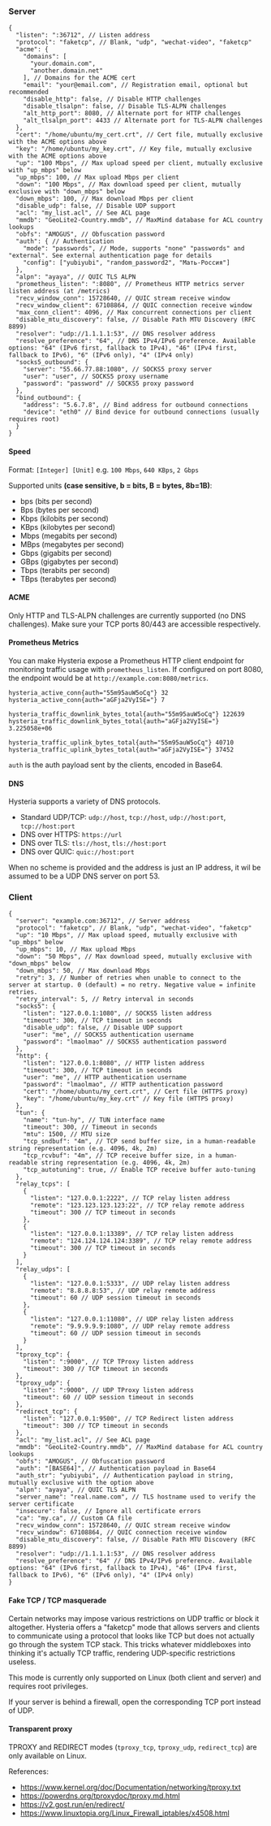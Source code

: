 ### Server

```json5
{
  "listen": ":36712", // Listen address
  "protocol": "faketcp", // Blank, "udp", "wechat-video", "faketcp"
  "acme": {
    "domains": [
      "your.domain.com",
      "another.domain.net"
    ], // Domains for the ACME cert
    "email": "your@email.com", // Registration email, optional but recommended
    "disable_http": false, // Disable HTTP challenges
    "disable_tlsalpn": false, // Disable TLS-ALPN challenges
    "alt_http_port": 8080, // Alternate port for HTTP challenges
    "alt_tlsalpn_port": 4433 // Alternate port for TLS-ALPN challenges
  },
  "cert": "/home/ubuntu/my_cert.crt", // Cert file, mutually exclusive with the ACME options above
  "key": "/home/ubuntu/my_key.crt", // Key file, mutually exclusive with the ACME options above
  "up": "100 Mbps", // Max upload speed per client, mutually exclusive with "up_mbps" below
  "up_mbps": 100, // Max upload Mbps per client
  "down": "100 Mbps", // Max download speed per client, mutually exclusive with "down_mbps" below
  "down_mbps": 100, // Max download Mbps per client
  "disable_udp": false, // Disable UDP support
  "acl": "my_list.acl", // See ACL page
  "mmdb": "GeoLite2-Country.mmdb", // MaxMind database for ACL country lookups
  "obfs": "AMOGUS", // Obfuscation password
  "auth": { // Authentication
    "mode": "passwords", // Mode, supports "none" "passwords" and "external". See external authentication page for details
    "config": ["yubiyubi", "random_password2", "Мать-Россия"]
  },
  "alpn": "ayaya", // QUIC TLS ALPN
  "prometheus_listen": ":8080", // Prometheus HTTP metrics server listen address (at /metrics)
  "recv_window_conn": 15728640, // QUIC stream receive window
  "recv_window_client": 67108864, // QUIC connection receive window
  "max_conn_client": 4096, // Max concurrent connections per client
  "disable_mtu_discovery": false, // Disable Path MTU Discovery (RFC 8899)
  "resolver": "udp://1.1.1.1:53", // DNS resolver address
  "resolve_preference": "64", // DNS IPv4/IPv6 preference. Available options: "64" (IPv6 first, fallback to IPv4), "46" (IPv4 first, fallback to IPv6), "6" (IPv6 only), "4" (IPv4 only)
  "socks5_outbound": {
    "server": "55.66.77.88:1080", // SOCKS5 proxy server
    "user": "user", // SOCKS5 proxy username
    "password": "password" // SOCKS5 proxy password
  },
  "bind_outbound": {
    "address": "5.6.7.8", // Bind address for outbound connections
    "device": "eth0" // Bind device for outbound connections (usually requires root)
  }
}
```

#### Speed

Format: `[Integer] [Unit]` e.g. `100 Mbps`, `640 KBps`, `2 Gbps`

Supported units **(case sensitive, b = bits, B = bytes, 8b=1B)**:
- bps (bits per second)
- Bps (bytes per second)
- Kbps (kilobits per second)
- KBps (kilobytes per second)
- Mbps (megabits per second)
- MBps (megabytes per second)
- Gbps (gigabits per second)
- GBps (gigabytes per second)
- Tbps (terabits per second)
- TBps (terabytes per second)

#### ACME

Only HTTP and TLS-ALPN challenges are currently supported (no DNS challenges). Make sure your TCP ports 80/443 are
accessible respectively.

#### Prometheus Metrics

You can make Hysteria expose a Prometheus HTTP client endpoint for monitoring traffic usage with `prometheus_listen`.
If configured on port 8080, the endpoint would be at `http://example.com:8080/metrics`.

```text
hysteria_active_conn{auth="55m95auW5oCq"} 32
hysteria_active_conn{auth="aGFja2VyISE="} 7

hysteria_traffic_downlink_bytes_total{auth="55m95auW5oCq"} 122639
hysteria_traffic_downlink_bytes_total{auth="aGFja2VyISE="} 3.225058e+06

hysteria_traffic_uplink_bytes_total{auth="55m95auW5oCq"} 40710
hysteria_traffic_uplink_bytes_total{auth="aGFja2VyISE="} 37452
```

`auth` is the auth payload sent by the clients, encoded in Base64.

#### DNS

Hysteria supports a variety of DNS protocols.

- Standard UDP/TCP: `udp://host`, `tcp://host`, `udp://host:port`, `tcp://host:port`
- DNS over HTTPS: `https://url`
- DNS over TLS: `tls://host`, `tls://host:port`
- DNS over QUIC: `quic://host:port`

When no scheme is provided and the address is just an IP address, it wil be assumed to be a UDP DNS server on port 53.

### Client

```json5
{
  "server": "example.com:36712", // Server address
  "protocol": "faketcp", // Blank, "udp", "wechat-video", "faketcp"
  "up": "10 Mbps", // Max upload speed, mutually exclusive with "up_mbps" below
  "up_mbps": 10, // Max upload Mbps
  "down": "50 Mbps", // Max download speed, mutually exclusive with "down_mbps" below
  "down_mbps": 50, // Max download Mbps
  "retry": 3, // Number of retries when unable to connect to the server at startup. 0 (default) = no retry. Negative value = infinite retries.
  "retry_interval": 5, // Retry interval in seconds
  "socks5": {
    "listen": "127.0.0.1:1080", // SOCKS5 listen address
    "timeout": 300, // TCP timeout in seconds
    "disable_udp": false, // Disable UDP support
    "user": "me", // SOCKS5 authentication username
    "password": "lmaolmao" // SOCKS5 authentication password
  },
  "http": {
    "listen": "127.0.0.1:8080", // HTTP listen address
    "timeout": 300, // TCP timeout in seconds
    "user": "me", // HTTP authentication username
    "password": "lmaolmao", // HTTP authentication password
    "cert": "/home/ubuntu/my_cert.crt", // Cert file (HTTPS proxy)
    "key": "/home/ubuntu/my_key.crt" // Key file (HTTPS proxy)
  },
  "tun": {
    "name": "tun-hy", // TUN interface name
    "timeout": 300, // Timeout in seconds
    "mtu": 1500, // MTU size
    "tcp_sndbuf": "4m", // TCP send buffer size, in a human-readable string representation (e.g. 4096, 4k, 2m)
    "tcp_rcvbuf": "4m", // TCP receive buffer size, in a human-readable string representation (e.g. 4096, 4k, 2m)
    "tcp_autotuning": true, // Enable TCP receive buffer auto-tuning
  },
  "relay_tcps": [
    {
      "listen": "127.0.0.1:2222", // TCP relay listen address
      "remote": "123.123.123.123:22", // TCP relay remote address
      "timeout": 300 // TCP timeout in seconds
    },
    {
      "listen": "127.0.0.1:13389", // TCP relay listen address
      "remote": "124.124.124.124:3389", // TCP relay remote address
      "timeout": 300 // TCP timeout in seconds
    }
  ],
  "relay_udps": [
    {
      "listen": "127.0.0.1:5333", // UDP relay listen address
      "remote": "8.8.8.8:53", // UDP relay remote address
      "timeout": 60 // UDP session timeout in seconds
    },
    {
      "listen": "127.0.0.1:11080", // UDP relay listen address
      "remote": "9.9.9.9.9:1080", // UDP relay remote address
      "timeout": 60 // UDP session timeout in seconds
    }
  ],
  "tproxy_tcp": {
    "listen": ":9000", // TCP TProxy listen address
    "timeout": 300 // TCP timeout in seconds
  },
  "tproxy_udp": {
    "listen": ":9000", // UDP TProxy listen address
    "timeout": 60 // UDP session timeout in seconds
  },
  "redirect_tcp": {
    "listen": "127.0.0.1:9500", // TCP Redirect listen address
    "timeout": 300 // TCP timeout in seconds
  },
  "acl": "my_list.acl", // See ACL page
  "mmdb": "GeoLite2-Country.mmdb", // MaxMind database for ACL country lookups
  "obfs": "AMOGUS", // Obfuscation password
  "auth": "[BASE64]", // Authentication payload in Base64
  "auth_str": "yubiyubi", // Authentication payload in string, mutually exclusive with the option above
  "alpn": "ayaya", // QUIC TLS ALPN
  "server_name": "real.name.com", // TLS hostname used to verify the server certificate
  "insecure": false, // Ignore all certificate errors 
  "ca": "my.ca", // Custom CA file
  "recv_window_conn": 15728640, // QUIC stream receive window
  "recv_window": 67108864, // QUIC connection receive window
  "disable_mtu_discovery": false, // Disable Path MTU Discovery (RFC 8899)
  "resolver": "udp://1.1.1.1:53", // DNS resolver address
  "resolve_preference": "64" // DNS IPv4/IPv6 preference. Available options: "64" (IPv6 first, fallback to IPv4), "46" (IPv4 first, fallback to IPv6), "6" (IPv6 only), "4" (IPv4 only)
}
```

#### Fake TCP / TCP masquerade

Certain networks may impose various restrictions on UDP traffic or block it altogether. Hysteria offers a "faketcp" mode
that allows servers and clients to communicate using a protocol that looks like TCP but does not actually go through the
system TCP stack. This tricks whatever middleboxes into thinking it's actually TCP traffic, rendering UDP-specific
restrictions useless.

This mode is currently only supported on Linux (both client and server) and requires root privileges.

If your server is behind a firewall, open the corresponding TCP port instead of UDP.

#### Transparent proxy

TPROXY and REDIRECT modes (`tproxy_tcp`, `tproxy_udp`, `redirect_tcp`) are only available on Linux.

References:
- https://www.kernel.org/doc/Documentation/networking/tproxy.txt
- https://powerdns.org/tproxydoc/tproxy.md.html
- https://v2.gost.run/en/redirect/
- https://www.linuxtopia.org/Linux_Firewall_iptables/x4508.html